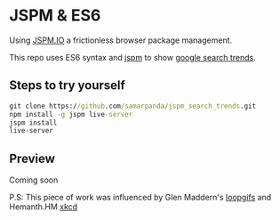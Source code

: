 # JSPM & ES6
Using [JSPM.IO](http://jspm.io/) a frictionless browser package management.

This repo uses ES6 syntax and [jspm](http://jspm.io/) to show [google search trends](http://hawttrends.appspot.com/).

## Steps to try yourself

```cmd
git clone https://github.com/samarpanda/jspm_search_trends.git
npm install -g jspm live-server
jspm install
live-server
```

## Preview

Coming soon


P.S: This piece of work was influenced by Glen Maddern's [loopgifs](https://github.com/geelen/loopgifs) and Hemanth.HM [xkcd](https://github.com/hemanth/hello-jspm)
